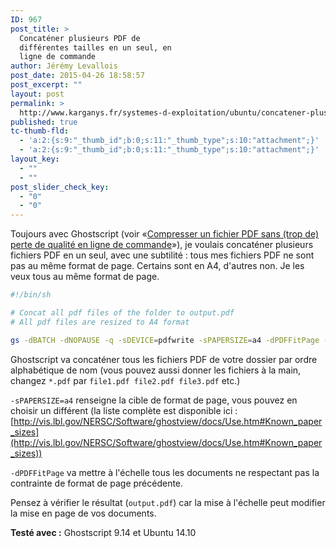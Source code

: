 ```yaml
---
ID: 967
post_title: >
  Concaténer plusieurs PDF de
  différentes tailles en un seul, en
  ligne de commande
author: Jérémy Levallois
post_date: 2015-04-26 18:58:57
post_excerpt: ""
layout: post
permalink: >
  http://www.karganys.fr/systemes-d-exploitation/ubuntu/concatener-plusieurs-pdf-de-differentes-tailles-en-un-seul-en-ligne-de-commande/
published: true
tc-thumb-fld:
  - 'a:2:{s:9:"_thumb_id";b:0;s:11:"_thumb_type";s:10:"attachment";}'
  - 'a:2:{s:9:"_thumb_id";b:0;s:11:"_thumb_type";s:10:"attachment";}'
layout_key:
  - ""
  - ""
post_slider_check_key:
  - "0"
  - "0"
---
```

Toujours avec Ghostscript (voir «[Compresser un fichier PDF sans (trop de) perte de qualité en ligne de commande](http://www.karganys.fr/systemes-d-exploitation/ubuntu/compresser-un-fichier-pdf-sans-trop-de-perte-de-qualite-en-ligne-de-commande/)»), je voulais concaténer plusieurs fichiers PDF en un seul, avec une subtilité : tous mes fichiers PDF ne sont pas au même format de page. Certains sont en A4, d'autres non. Je les veux tous au même format de page.

```sh
#!/bin/sh

# Concat all pdf files of the folder to output.pdf
# All pdf files are resized to A4 format

gs -dBATCH -dNOPAUSE -q -sDEVICE=pdfwrite -sPAPERSIZE=a4 -dPDFFitPage -sOutputFile=output.pdf *.pdf
```

Ghostscript va concaténer tous les fichiers PDF de votre dossier par ordre alphabétique de nom (vous pouvez aussi donner les fichiers à la main, changez `*.pdf` par `file1.pdf file2.pdf file3.pdf` etc.)

`-sPAPERSIZE=a4` renseigne la cible de format de page, vous pouvez en choisir un différent (la liste complète est disponible ici : [http://vis.lbl.gov/NERSC/Software/ghostview/docs/Use.htm#Known_paper_sizes](http://vis.lbl.gov/NERSC/Software/ghostview/docs/Use.htm#Known_paper_sizes))

`-dPDFFitPage` va mettre à l'échelle tous les documents ne respectant pas la contrainte de format de page précédente.

Pensez à vérifier le résultat (`output.pdf`) car la mise à l'échelle peut modifier la mise en page de vos documents.

**Testé avec :** Ghostscript 9.14 et Ubuntu 14.10